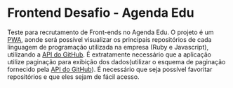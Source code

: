 # Frontend Desafio - Agenda Edu

Teste para recrutamento de Front-ends no Agenda Edu.
O projeto é um [PWA][pwa-introduction], aonde será possível visualizar os principais repositórios de cada linguagem de programação utilizada na empresa (Ruby e Javascript), utilizando a [API do GitHub][github-api-url]. É extratamente necessário que a aplicação utilize paginação para exibição dos dados(utilizar o esquema de paginação fornecido pela [API do GitHub][github-api-url]). É necessário que seja possível favoritar repositórios e que eles sejam de fácil acesso.

[pwa-introduction]: https://developers.google.com/web/fundamentals/getting-started/codelabs/your-first-pwapp/
[github-api-url]: https://developer.github.com/v3/
